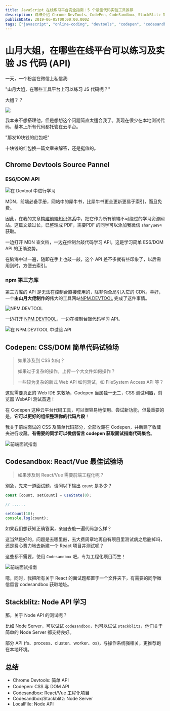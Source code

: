 ```yaml
---
title: JavaScript 在线练习平台完全指南：5 个最佳代码实验工具推荐
description: 详细介绍 Chrome DevTools、CodePen、CodeSandbox、StackBlitz 等主流在线 JavaScript 代码练习平台，涵盖 ES6/DOM API、CSS、React/Vue 项目和 Node.js 开发的完整学习方案。
publishDate: 2019-06-05T00:00:00.000Z
tags: ["javascript", "online-coding", "devtools", "codepen", "codesandbox"]
---
```


# 山月大姐，在哪些在线平台可以练习及实验 JS 代码 (API)

一天，一个粉丝在微信上私信我:

"山月大姐，在哪些工具平台上可以练习 JS 代码呢？"

大姐？？

![](https://img.soogif.com/8iHLiXBwQwKFp0fVUvkXGttwG1A26aln.gif?scope=mdnice)

我本来不想搭理他，但是想想这个问题简直太适合我了。我现在很少在本地测试代码，基本上所有代码都托管在云平台。

"那发10块钱的红包吧"

十块钱的红包换一篇文章来解答，还是挺值的。

## Chrome Devtools Source Pannel

### ES6/DOM API

![在 Devtool 中进行学习](https://cdn.jsdelivr.net/gh/shfshanyue/assets@master/20210604/image.2qgmdog77600.png)

MDN，前端必备手册，网站中的犀牛书，比犀牛书更全更新更易于索引，而且免费。

因此，在我的文章[构建前端知识体系](https://shanyue.tech/post/zero-to-learn-fe.html)中，把它作为所有前端不可绕过的学习资源网站。这篇文章过长，已整理成 PDF，需要PDF 的同学可以添加我微信 `shanyue94` 获取。

一边打开 MDN 查文档，一边在控制台敲代码学习 API，这是学习简单 ES6/DOM API 的正确姿势。

在脑海中过一遍，随即在手上也敲一敲，这个 API 差不多就有些印象了，以后需用到时，方便去索引。

### npm 第三方库

第三方库的 API 是无法在控制台直接使用的，除非你全局引入它的 CDN。幸好，一个**由山月大佬制作的**伟大的工具网站[NPM.DEVTOOL](https://npm.devtool.tech) 完成了这件事情。

![NPM.DEVTOOL](https://cdn.jsdelivr.net/gh/shfshanyue/assets@master/src/image.3yis0otdgps0.png)

一边打开 [NPM.DEVTOOL](https://npm.devtool.tech)，一边在控制台敲代码学习 API。

![在 NPM.DEVTOOL 中试验 API](https://cdn.jsdelivr.net/gh/shfshanyue/assets@master/20210604/image.37eltlk8id60.png)

## Codepen: CSS/DOM 简单代码试验场

> 如果涉及到 CSS 如何？
>
> 如果过于复杂的操作，上传一个大文件如何操作？
>
> 一些较为复杂的新式 Web API 如何测试，如 FileSystem Access API 等？

这就需要真正的 Web IDE 来救场，Codepen 当属独一无二，CSS 测试利器，浏览器 WebAPI 测试首选！

在 Codepen 这种云平台代码工具，可以很容易地使用、尝试新功能，但最重要的是，**它可以更好的组织整理你的代码片段**！

我关于前端面试的 CSS 及简单代码部分，全部收藏在 Codepen，并新建了收藏夹进行收藏。**有需要的同学可以微信留言 codepen 获取面试指南代码集合**。

![前端面试指南](https://cdn.jsdelivr.net/gh/shfshanyue/assets@master/20210604/image.1qo7xcauqhds.png)

## Codesandbox: React/Vue 最佳试验场

> 如果涉及到 React/Vue 需要前端工程化呢？

别急，先来一道面试题，请问以下输出 `count` 是多少？

```js
const [count, setCount] = useState(0);

// ......

setCount(10);
console.log(count);
```

如果我们想获知正确答案，亲自去敲一遍代码怎么样？

这当然是好的，问题是去哪里敲，去大费周章地再自有项目里测试病之后删掉吗，还是费心费力地去新建一个 React 项目并测试呢？

这些都不需要，使用 `Codesandbox` 吧，专为工程化项目而生！

![前端面试指南](https://cdn.jsdelivr.net/gh/shfshanyue/assets@master/20210604/image.46fjaxeq5za0.png)

嗯，同时，我把所有关于 React 的面试题都置于一个文件夹下，有需要的同学微信留言 codesandbox 获取地址。

## Stackblitz: Node API 学习

那，关于 Node API 的测试呢？

比如 Node Server，可以试试 `codesandbox`，也可以试试 `stackblitz`，他们关于简单的 Node Server 都支持良好。

部分 API (fs、process、cluster、worker、os)，与操作系统强相关，更推荐跑在本地环境。

## 总结

- Chrome Devtools: 简单 API
- Codepen: CSS 与 DOM API
- Codesandbox: React/Vue 工程化项目
- Codesandbox/Stackblitz: Node Server
- LocalFile: Node API
